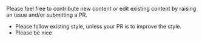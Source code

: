 Please feel free to contribute new content or edit existing content by raising an issue and/or submitting a PR.

- Please follow existing style, unless your PR is to improve the style. 
- Please be nice
